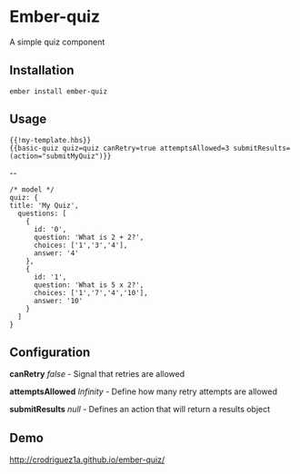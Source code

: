 # Ember-quiz

A simple quiz component

## Installation

	ember install ember-quiz

## Usage

	{{!my-template.hbs}}
	{{basic-quiz quiz=quiz canRetry=true attemptsAllowed=3 submitResults=(action="submitMyQuiz")}}


--
		
	/* model */
	quiz: {
  	title: 'My Quiz',
  	  questions: [
        {
      	  id: '0',
      	  question: 'What is 2 + 2?',
      	  choices: ['1','3','4'],
      	  answer: '4'
    	},
    	{
      	  id: '1',
      	  question: 'What is 5 x 2?',
      	  choices: ['1','7','4','10'],
      	  answer: '10'
    	}
      ]
	}

## Configuration


**canRetry** *false* - Signal that retries are allowed

**attemptsAllowed** *Infinity* - Define how many retry attempts are allowed

**submitResults** *null* - Defines an action that will return a results object


## Demo

<http://crodriguez1a.github.io/ember-quiz/>
